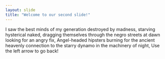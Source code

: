 ```yaml
---
layout: slide
title: "Welcome to our second slide!"
---
```

I saw the best minds of my generation destroyed by madness, starving hysterical naked, dragging themselves through the negro streets at dawn looking for an angry fix, Angel-headed hipsters burning for the ancient heavenly connection to the starry dynamo in the machinery of night,
Use the left arrow to go back!
